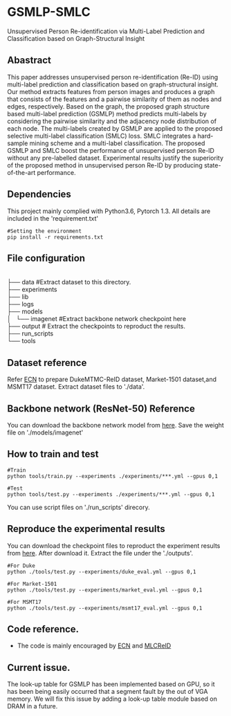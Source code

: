# GSMLP-SMLC
Unsupervised Person Re-identification via Multi-Label Prediction and Classification based on Graph-Structural Insight

## Abastract

This paper addresses unsupervised person re-identification (Re-ID) using multi-label prediction and classification based on graph-structural insight. Our method extracts features from person images and produces a graph that consists of the features and a pairwise similarity of them as nodes and edges, respectively. Based on the graph, the proposed graph structure based multi-label prediction (GSMLP) method predicts multi-labels by considering the pairwise similarity and the adjacency node distribution of each node. The multi-labels created by GSMLP are applied to the proposed selective multi-label classification (SMLC) loss. SMLC integrates a hard-sample mining scheme and a multi-label classification. The proposed GSMLP and SMLC boost the performance of unsupervised person Re-ID without any pre-labelled dataset. Experimental results justify the superiority of the proposed method in unsupervised person Re-ID by producing state-of-the-art performance. 



## Dependencies

This project mainly complied with Python3.6, Pytorch 1.3. All details are included in the 'requirement.txt'

~~~
#Setting the environment
pip install -r requirements.txt
~~~


## File configuration

<br>
├── data #Extract dataset to this directory. <br>
├── experiments <br>
├── lib <br>
├── logs <br>
├── models <br>
│   └── imagenet #Extract backbone network checkpoint here <br>
├── output # Extract the checkpoints to reproduct the results. <br>
├── run_scripts <br>
└── tools <br>



## Dataset reference
Refer [ECN](https://github.com/zhunzhong07/ECN) to prepare DukeMTMC-ReID dataset, Market-1501 dataset,and MSMT17 dataset. Extract dataset files to './data'.

## Backbone network (ResNet-50) Reference
You can download the backbone network model from [here](https://drive.google.com/file/d/1rfCcrOzIWNWakA3BYkqp5om2_nI5Ftr8/view?usp=sharing). Save the weight file on './models/imagenet'



## How to train and test
~~~
#Train
python tools/train.py --experiments ./experiments/***.yml --gpus 0,1

#Test
python tools/test.py --experiments ./experiments/***.yml --gpus 0,1
~~~
You can use script files on './run_scripts' direcory.


## Reproduce the experimental results

You can download the checkpoint files to reproduct the experiment results from [here](https://drive.google.com/file/d/1CsKlNc06ZQbMlThEPkowmDSlMJlLmdq8/view?usp=sharing). After download it. Extract the file under the './outputs'.

~~~
#For Duke
python ./tools/test.py --experiments/duke_eval.yml --gpus 0,1

#For Market-1501
python ./tools/test.py --experiments/market_eval.yml --gpus 0,1

#For MSMT17
python ./tools/test.py --experiments/msmt17_eval.yml --gpus 0,1

~~~


## Code reference.
* The code is mainly encouraged by [ECN](https://github.com/zhunzhong07/ECN) and [MLCReID](https://github.com/kennethwdk/MLCReID)


## Current issue.
The look-up table for GSMLP has been implemented based on GPU, so it has been being easily occurred that a segment fault by the out of VGA memory. We will fix this issue by adding a look-up table module based on DRAM in a future.  


